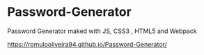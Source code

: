 # Password-Generator
Password Generator maked with JS, CSS3 , HTML5 and Webpack

https://romulooliveira94.github.io/Password-Generator/
